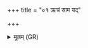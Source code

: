 +++
title = "०१ ऋचं साम यद्"

+++
<details><summary>मूलम् (GR)</summary>

+++(PSK 20.57.1; hiṃsīd following ŚS 7.54.2, mss. hiṃsīr)+++ऋचं साम यद् अप्राक्षं  
हविर् ओजो यजुर् बलम् ।  
एतं मा तस्मान् मा हिंसीद्  
वेदः पृष्टः शचीपते ॥
</details>
